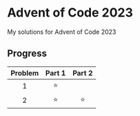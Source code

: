 # Advent of Code 2023
My solutions for Advent of Code 2023

## Progress
| **Problem** | **Part 1** | **Part 2** |
|:-----------:|:----------:|:----------:|
|      1      |     ⭐     |            |
|      2      |     ⭐     |     ⭐     |